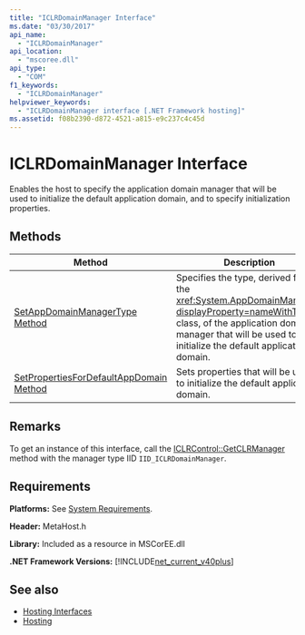 ```yaml
---
title: "ICLRDomainManager Interface"
ms.date: "03/30/2017"
api_name: 
  - "ICLRDomainManager"
api_location: 
  - "mscoree.dll"
api_type: 
  - "COM"
f1_keywords: 
  - "ICLRDomainManager"
helpviewer_keywords: 
  - "ICLRDomainManager interface [.NET Framework hosting]"
ms.assetid: f08b2390-d872-4521-a815-e9c237c4c45d
---
```

# ICLRDomainManager Interface
Enables the host to specify the application domain manager that will be used to initialize the default application domain, and to specify initialization properties.  
  
## Methods  
  
|Method|Description|  
|------------|-----------------|  
|[SetAppDomainManagerType Method](iclrdomainmanager-setappdomainmanagertype-method.md)|Specifies the type, derived from the <xref:System.AppDomainManager?displayProperty=nameWithType> class, of the application domain manager that will be used to initialize the default application domain.|  
|[SetPropertiesForDefaultAppDomain Method](iclrdomainmanager-setpropertiesfordefaultappdomain-method.md)|Sets properties that will be used to initialize the default application domain.|  
  
## Remarks  
 To get an instance of this interface, call the [ICLRControl::GetCLRManager](iclrcontrol-getclrmanager-method.md) method with the manager type IID `IID_ICLRDomainManager`.  
  
## Requirements  
 **Platforms:** See [System Requirements](../../get-started/system-requirements.md).  
  
 **Header:** MetaHost.h  
  
 **Library:** Included as a resource in MSCorEE.dll  
  
 **.NET Framework Versions:** [!INCLUDE[net_current_v40plus](../../../../includes/net-current-v40plus-md.md)]  
  
## See also

- [Hosting Interfaces](hosting-interfaces.md)
- [Hosting](index.md)
